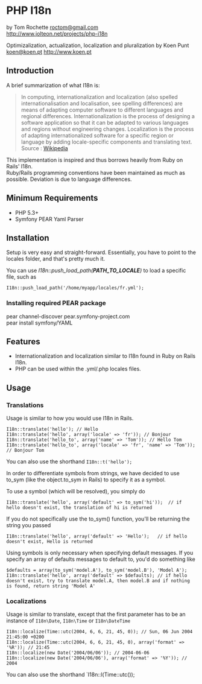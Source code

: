 # PHP I18n #

by Tom Rochette
<roctom@gmail.com>  
<http://www.jolteon.net/projects/php-i18n>

Optimizalization, actualization, localization and pluralization by Koen Punt
<koen@koen.pt>
<http://www.koen.pt>

## Introduction ##
A brief summarization of what I18n is:

> In computing, internationalization and localization (also spelled internationalisation and localisation, see spelling differences)
> are means of adapting computer software to different languages and regional differences. Internationalization is the process of
> designing a software application so that it can be adapted to various languages and regions without engineering changes.
> Localization is the process of adapting internationalized software for a specific region or language by adding locale-specific
> components and translating text.
> Source : [Wikipedia](http://en.wikipedia.org/wiki/Internationalization_and_localization)

This implementation is inspired and thus borrows heavily from Ruby on Rails' I18n.  
Ruby/Rails programming conventions have been maintained as much as possible. Deviation is due to language differences.

## Minimum Requirements ##

* PHP 5.3+
* Symfony PEAR Yaml Parser

## Installation ##

Setup is very easy and straight-forward. Essentially, you have to point to the locales folder, and that's pretty much it.

You can use _I18n::push\_load\_path(__PATH\_TO\_LOCALE__)_ to load a specific file, such as

    I18n::push_load_path('/home/myapp/locales/fr.yml');

### Installing required PEAR package ###
pear channel-discover pear.symfony-project.com  
pear install symfony/YAML

## Features ##

- Internationalization and localization similar to I18n found in Ruby on Rails I18n.
- PHP can be used within the .yml/.php locales files.

## Usage ##

### Translations ###
Usage is similar to how you would use I18n in Rails.

    I18n::translate('hello'); // Hello
    I18n::translate('hello', array('locale' => 'fr')); // Bonjour
    I18n::translate('hello_to', array('name' => 'Tom')); // Hello Tom
    I18n::translate('hello_to', array('locale' => 'fr', 'name' => 'Tom')); // Bonjour Tom

You can also use the shorthand `I18n::t('hello');`

In order to differentiate symbols from strings, we have decided to use
to_sym (like the object.to_sym in Rails) to specify it as a symbol.

To use a symbol (which will be resolved), you simply do

    I18n::translate('hello', array('default' => to_sym('hi'));	// if hello doesn't exist, the translation of hi is returned

If you do not specifically use the to_sym() function, you'll be returning the string you passed

    I18n::translate('hello', array('default' => 'Hello');	// if hello doesn't exist, Hello is returned

Using symbols is only necessary when specifying default messages. If you specify an array of defaults messages to default to, you'd do something like

    $defaults = array(to_sym('model.A'), to_sym('model.B'), 'Model A');
    I18n::translate('hello', array('default' => $defaults);	// if hello doesn't exist, try to translate model.A, then model.B and if nothing is found, return string 'Model A'
    
### Localizations ###

Usage is similar to translate, except that the first parameter has to be an instance of `I18n\Date`, `I18n\Time` or `I18n\DateTime`

    I18n::localize(Time::utc(2004, 6, 6, 21, 45, 0)); // Sun, 06 Jun 2004 21:45:00 +0200
    I18n::localize(Time::utc(2004, 6, 6, 21, 45, 0), array('format' => '%R')); // 21:45
    I18n::localize(new Date('2004/06/06')); // 2004-06-06 
    I18n::localize(new Date('2004/06/06'), array('format' => '%Y')); // 2004

You can also use the shorthand `I18n::l(Time::utc());





